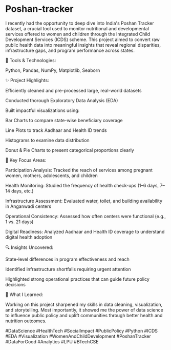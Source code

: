 # Poshan-tracker


I recently had the opportunity to deep dive into India's Poshan Tracker dataset, a crucial tool used to monitor nutritional and developmental services offered to women and children through the Integrated Child Development Services (ICDS) scheme. This project aimed to convert raw public health data into meaningful insights that reveal regional disparities, infrastructure gaps, and program performance across states.

🔧 Tools & Technologies:

Python, Pandas, NumPy, Matplotlib, Seaborn


✨ Project Highlights:

Efficiently cleaned and pre-processed large, real-world datasets

Conducted thorough Exploratory Data Analysis (EDA)

Built impactful visualizations using:

Bar Charts to compare state-wise beneficiary coverage

Line Plots to track Aadhaar and Health ID trends

Histograms to examine data distribution

Donut & Pie Charts to present categorical proportions clearly



🎯 Key Focus Areas:

Participation Analysis: Tracked the reach of services among pregnant women, mothers, adolescents, and children

Health Monitoring: Studied the frequency of health check-ups (1–6 days, 7–14 days, etc.)

Infrastructure Assessment: Evaluated water, toilet, and building availability in Anganwadi centers

Operational Consistency: Assessed how often centers were functional (e.g., 1 vs. 21 days)

Digital Readiness: Analyzed Aadhaar and Health ID coverage to understand digital health adoption


🔍 Insights Uncovered:

State-level differences in program effectiveness and reach

Identified infrastructure shortfalls requiring urgent attention

Highlighted strong operational practices that can guide future policy decisions


🧠 What I Learned:

Working on this project sharpened my skills in data cleaning, visualization, and storytelling. Most importantly, it showed me the power of data science to influence public policy and uplift communities through better health and nutrition outcomes.


#DataScience #HealthTech #SocialImpact #PublicPolicy #Python #ICDS #EDA #Visualization #WomenAndChildDevelopment #PoshanTracker #DataForGood #Analytics #LPU #BTechCSE

